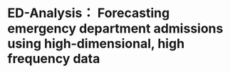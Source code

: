 # ED-Analysis： Forecasting emergency department admissions using high-dimensional, high frequency data
